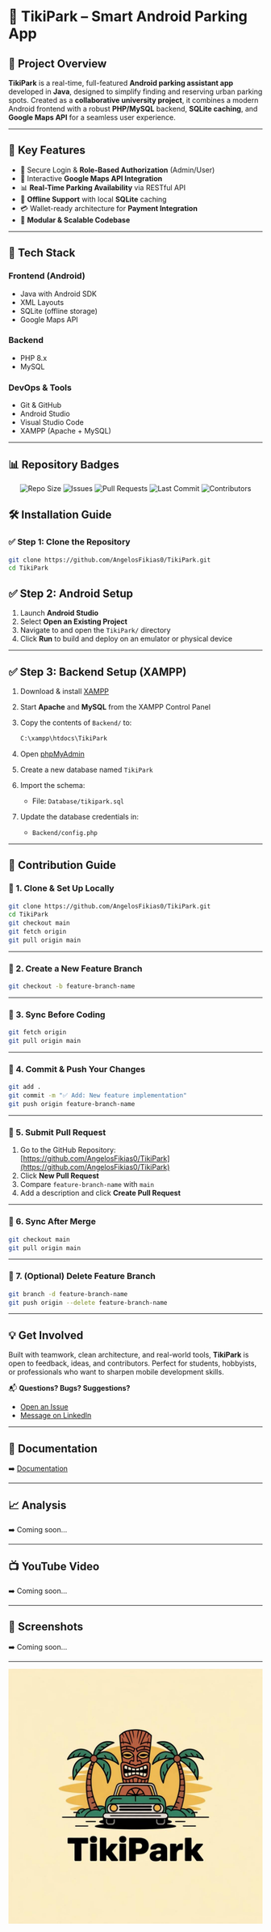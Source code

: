 # 🚗 TikiPark – Smart Android Parking App

## 📌 Project Overview

**TikiPark** is a real-time, full-featured **Android parking assistant app** developed in **Java**, designed to simplify finding and reserving urban parking spots. Created as a **collaborative university project**, it combines a modern Android frontend with a robust **PHP/MySQL** backend, **SQLite caching**, and **Google Maps API** for a seamless user experience.

---

## 🚀 Key Features

- 🔐 Secure Login & **Role-Based Authorization** (Admin/User)
- 📍 Interactive **Google Maps API Integration**
- 📊 **Real-Time Parking Availability** via RESTful API
- 📡 **Offline Support** with local **SQLite** caching
- 💳 Wallet-ready architecture for **Payment Integration**
- 🧱 **Modular & Scalable Codebase**

---

## 🧰 Tech Stack

### **Frontend (Android)**

- Java with Android SDK
- XML Layouts
- SQLite (offline storage)
- Google Maps API

### **Backend**

- PHP 8.x
- MySQL

### **DevOps & Tools**

- Git & GitHub
- Android Studio
- Visual Studio Code
- XAMPP (Apache + MySQL)

---

## 📊 Repository Badges

<p align="center">
  <img src="https://img.shields.io/github/repo-size/AngelosFikias0/TikiPark?style=for-the-badge&color=blue" alt="Repo Size">
  <img src="https://img.shields.io/github/issues/AngelosFikias0/TikiPark?style=for-the-badge&color=yellow" alt="Issues">
  <img src="https://img.shields.io/github/issues-pr/AngelosFikias0/TikiPark?style=for-the-badge&color=brightgreen" alt="Pull Requests">
  <img src="https://img.shields.io/github/last-commit/AngelosFikias0/TikiPark?style=for-the-badge&color=red" alt="Last Commit">
  <img src="https://img.shields.io/github/contributors/AngelosFikias0/TikiPark?style=for-the-badge&color=purple" alt="Contributors">
</p>

## 🛠️ Installation Guide

### ✅ Step 1: Clone the Repository

```bash
git clone https://github.com/AngelosFikias0/TikiPark.git
cd TikiPark
```

## ✅ Step 2: Android Setup

1. Launch **Android Studio**
2. Select **Open an Existing Project**
3. Navigate to and open the `TikiPark/` directory
4. Click **Run** to build and deploy on an emulator or physical device

---

## ✅ Step 3: Backend Setup (XAMPP)

1. Download & install [XAMPP](https://www.apachefriends.org/)
2. Start **Apache** and **MySQL** from the XAMPP Control Panel
3. Copy the contents of `Backend/` to:

    ```bash
    C:\xampp\htdocs\TikiPark
    ```

4. Open [phpMyAdmin](http://localhost/phpmyadmin/)
5. Create a new database named `TikiPark`
6. Import the schema:

    - File: `Database/tikipark.sql`

7. Update the database credentials in:

    - `Backend/config.php`

---

## 👥 Contribution Guide

### 📌 1. Clone & Set Up Locally

```bash
git clone https://github.com/AngelosFikias0/TikiPark.git
cd TikiPark
git checkout main
git fetch origin
git pull origin main
```

---

### 📌 2. Create a New Feature Branch

```bash
git checkout -b feature-branch-name
```

---

### 📌 3. Sync Before Coding

```bash
git fetch origin
git pull origin main
```

---

### 📌 4. Commit & Push Your Changes

```bash
git add .
git commit -m "✅ Add: New feature implementation"
git push origin feature-branch-name
```

---

### 📌 5. Submit Pull Request

1. Go to the GitHub Repository: [https://github.com/AngelosFikias0/TikiPark](https://github.com/AngelosFikias0/TikiPark)
2. Click **New Pull Request**
3. Compare `feature-branch-name` with `main`
4. Add a description and click **Create Pull Request**

---

### 📌 6. Sync After Merge

```bash
git checkout main
git pull origin main
```

---

### 📌 7. (Optional) Delete Feature Branch

```bash
git branch -d feature-branch-name
git push origin --delete feature-branch-name
```

---

## 💡 Get Involved

Built with teamwork, clean architecture, and real-world tools, **TikiPark** is open to feedback, ideas, and contributors. Perfect for students, hobbyists, or professionals who want to sharpen mobile development skills.

📬 **Questions? Bugs? Suggestions?**

- [Open an Issue](https://github.com/AngelosFikias0/TikiPark/issues)
- [Message on LinkedIn](https://www.linkedin.com/in/angelosfikias)


---

## 📄 Documentation

➡️ [Documentation](Documentation.docx)

---

## 📈 Analysis

➡️ Coming soon...

---

## 📺 YouTube Video

➡️ Coming soon...

---

## 📸 Screenshots

➡️ Coming soon...

---

![TikiPark Logo](Mockups/logo.jpg)
